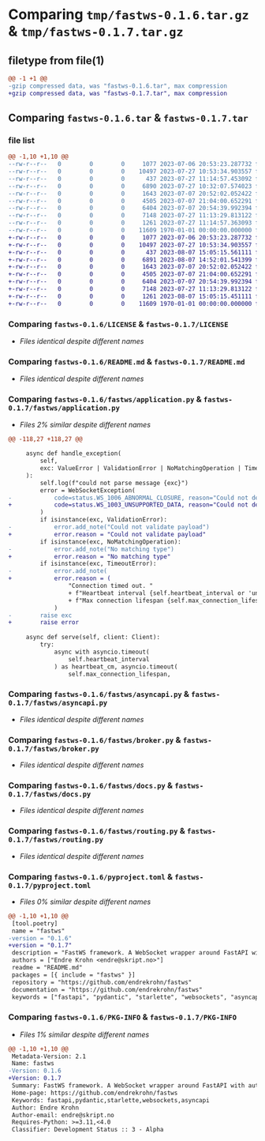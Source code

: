 # Comparing `tmp/fastws-0.1.6.tar.gz` & `tmp/fastws-0.1.7.tar.gz`

## filetype from file(1)

```diff
@@ -1 +1 @@
-gzip compressed data, was "fastws-0.1.6.tar", max compression
+gzip compressed data, was "fastws-0.1.7.tar", max compression
```

## Comparing `fastws-0.1.6.tar` & `fastws-0.1.7.tar`

### file list

```diff
@@ -1,10 +1,10 @@
--rw-r--r--   0        0        0     1077 2023-07-06 20:53:23.287732 fastws-0.1.6/LICENSE
--rw-r--r--   0        0        0    10497 2023-07-27 10:53:34.903557 fastws-0.1.6/README.md
--rw-r--r--   0        0        0      437 2023-07-27 11:14:57.453092 fastws-0.1.6/fastws/__init__.py
--rw-r--r--   0        0        0     6890 2023-07-27 10:32:07.574023 fastws-0.1.6/fastws/application.py
--rw-r--r--   0        0        0     1643 2023-07-07 20:52:02.052422 fastws-0.1.6/fastws/asyncapi.py
--rw-r--r--   0        0        0     4505 2023-07-07 21:04:00.652291 fastws-0.1.6/fastws/broker.py
--rw-r--r--   0        0        0     6404 2023-07-07 20:54:39.992394 fastws-0.1.6/fastws/docs.py
--rw-r--r--   0        0        0     7148 2023-07-27 11:13:29.813122 fastws-0.1.6/fastws/routing.py
--rw-r--r--   0        0        0     1261 2023-07-27 11:14:57.363093 fastws-0.1.6/pyproject.toml
--rw-r--r--   0        0        0    11609 1970-01-01 00:00:00.000000 fastws-0.1.6/PKG-INFO
+-rw-r--r--   0        0        0     1077 2023-07-06 20:53:23.287732 fastws-0.1.7/LICENSE
+-rw-r--r--   0        0        0    10497 2023-07-27 10:53:34.903557 fastws-0.1.7/README.md
+-rw-r--r--   0        0        0      437 2023-08-07 15:05:15.561111 fastws-0.1.7/fastws/__init__.py
+-rw-r--r--   0        0        0     6891 2023-08-07 14:52:01.541399 fastws-0.1.7/fastws/application.py
+-rw-r--r--   0        0        0     1643 2023-07-07 20:52:02.052422 fastws-0.1.7/fastws/asyncapi.py
+-rw-r--r--   0        0        0     4505 2023-07-07 21:04:00.652291 fastws-0.1.7/fastws/broker.py
+-rw-r--r--   0        0        0     6404 2023-07-07 20:54:39.992394 fastws-0.1.7/fastws/docs.py
+-rw-r--r--   0        0        0     7148 2023-07-27 11:13:29.813122 fastws-0.1.7/fastws/routing.py
+-rw-r--r--   0        0        0     1261 2023-08-07 15:05:15.451111 fastws-0.1.7/pyproject.toml
+-rw-r--r--   0        0        0    11609 1970-01-01 00:00:00.000000 fastws-0.1.7/PKG-INFO
```

### Comparing `fastws-0.1.6/LICENSE` & `fastws-0.1.7/LICENSE`

 * *Files identical despite different names*

### Comparing `fastws-0.1.6/README.md` & `fastws-0.1.7/README.md`

 * *Files identical despite different names*

### Comparing `fastws-0.1.6/fastws/application.py` & `fastws-0.1.7/fastws/application.py`

 * *Files 2% similar despite different names*

```diff
@@ -118,27 +118,27 @@
 
     async def handle_exception(
         self,
         exc: ValueError | ValidationError | NoMatchingOperation | TimeoutError,
     ):
         self.log(f"could not parse message {exc}")
         error = WebSocketException(
-            code=status.WS_1006_ABNORMAL_CLOSURE, reason="Could not decode message"
+            code=status.WS_1003_UNSUPPORTED_DATA, reason="Could not decode message"
         )
         if isinstance(exc, ValidationError):
-            error.add_note("Could not validate payload")
+            error.reason = "Could not validate payload"
         if isinstance(exc, NoMatchingOperation):
-            error.add_note("No matching type")
+            error.reason = "No matching type"
         if isinstance(exc, TimeoutError):
-            error.add_note(
+            error.reason = (
                 "Connection timed out. "
                 + f"Heartbeat interval {self.heartbeat_interval or 'unset'}. "
                 + f"Max connection lifespan {self.max_connection_lifespan or 'unset'}"
             )
-        raise exc
+        raise error
 
     async def serve(self, client: Client):
         try:
             async with asyncio.timeout(
                 self.heartbeat_interval
             ) as heartbeat_cm, asyncio.timeout(
                 self.max_connection_lifespan,
```

### Comparing `fastws-0.1.6/fastws/asyncapi.py` & `fastws-0.1.7/fastws/asyncapi.py`

 * *Files identical despite different names*

### Comparing `fastws-0.1.6/fastws/broker.py` & `fastws-0.1.7/fastws/broker.py`

 * *Files identical despite different names*

### Comparing `fastws-0.1.6/fastws/docs.py` & `fastws-0.1.7/fastws/docs.py`

 * *Files identical despite different names*

### Comparing `fastws-0.1.6/fastws/routing.py` & `fastws-0.1.7/fastws/routing.py`

 * *Files identical despite different names*

### Comparing `fastws-0.1.6/pyproject.toml` & `fastws-0.1.7/pyproject.toml`

 * *Files 0% similar despite different names*

```diff
@@ -1,10 +1,10 @@
 [tool.poetry]
 name = "fastws"
-version = "0.1.6"
+version = "0.1.7"
 description = "FastWS framework. A WebSocket wrapper around FastAPI with auto-documentation using AsyncAPI."
 authors = ["Endre Krohn <endre@skript.no>"]
 readme = "README.md"
 packages = [{ include = "fastws" }]
 repository = "https://github.com/endrekrohn/fastws"
 documentation = "https://github.com/endrekrohn/fastws"
 keywords = ["fastapi", "pydantic", "starlette", "websockets", "asyncapi"]
```

### Comparing `fastws-0.1.6/PKG-INFO` & `fastws-0.1.7/PKG-INFO`

 * *Files 1% similar despite different names*

```diff
@@ -1,10 +1,10 @@
 Metadata-Version: 2.1
 Name: fastws
-Version: 0.1.6
+Version: 0.1.7
 Summary: FastWS framework. A WebSocket wrapper around FastAPI with auto-documentation using AsyncAPI.
 Home-page: https://github.com/endrekrohn/fastws
 Keywords: fastapi,pydantic,starlette,websockets,asyncapi
 Author: Endre Krohn
 Author-email: endre@skript.no
 Requires-Python: >=3.11,<4.0
 Classifier: Development Status :: 3 - Alpha
```

